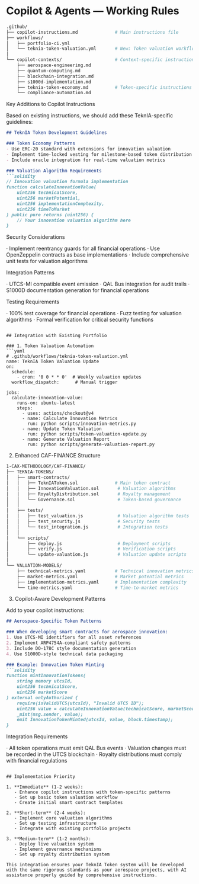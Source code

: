 # Copilot & Agents — Working Rules


```bash
.github/
├── copilot-instructions.md              # Main instructions file
├── workflows/
│   ├── portfolio-ci.yml
│   └── teknia-token-valuation.yml       # New: Token valuation workflow
│
└── copilot-contexts/                    # Context-specific instructions
    ├── aerospace-engineering.md
    ├── quantum-computing.md
    ├── blockchain-integration.md
    ├── s1000d-implementation.md
    ├── teknia-token-economy.md          # Token-specific instructions
    └── compliance-automation.md
```

Key Additions to Copilot Instructions

Based on existing instructions, we should add these TeknIA-specific guidelines:

```markdown
## TeknIA Token Development Guidelines

### Token Economy Patterns
- Use ERC-20 standard with extensions for innovation valuation
- Implement time-locked vesting for milestone-based token distribution
- Include oracle integration for real-time valuation metrics

### Valuation Algorithm Requirements
```solidity
// Innovation valuation formula implementation
function calculateInnovationValue(
    uint256 technicalScore,
    uint256 marketPotential,
    uint256 implementationComplexity,
    uint256 timeToMarket
) public pure returns (uint256) {
    // Your innovation valuation algorithm here
}
```

Security Considerations

· Implement reentrancy guards for all financial operations
· Use OpenZeppelin contracts as base implementations
· Include comprehensive unit tests for valuation algorithms

Integration Patterns

· UTCS-MI compatible event emission
· QAL Bus integration for audit trails
· S1000D documentation generation for financial operations

Testing Requirements

· 100% test coverage for financial operations
· Fuzz testing for valuation algorithms
· Formal verification for critical security functions

```

## Integration with Existing Portfolio

### 1. Token Valuation Automation
```yaml
# .github/workflows/teknia-token-valuation.yml
name: TeknIA Token Valuation Update
on:
  schedule:
    - cron: '0 0 * * 0'  # Weekly valuation updates
  workflow_dispatch:      # Manual trigger

jobs:
  calculate-innovation-value:
    runs-on: ubuntu-latest
    steps:
      - uses: actions/checkout@v4
      - name: Calculate Innovation Metrics
        run: python scripts/innovation-metrics.py
      - name: Update Token Valuation
        run: python scripts/token-valuation-update.py
      - name: Generate Valuation Report
        run: python scripts/generate-valuation-report.py
```

2. Enhanced CAF-FINANCE Structure

```bash
1-CAX-METHODOLOGY/CAF-FINANCE/
├── TEKNIA-TOKENS/
│   ├── smart-contracts/
│   │   ├── TeknIAToken.sol              # Main token contract
│   │   ├── InnovationValuation.sol       # Valuation algorithms
│   │   ├── RoyaltyDistribution.sol       # Royalty management
│   │   └── Governance.sol                # Token-based governance
│   │
│   ├── tests/
│   │   ├── test_valuation.js             # Valuation algorithm tests
│   │   ├── test_security.js              # Security tests
│   │   └── test_integration.js           # Integration tests
│   │
│   └── scripts/
│       ├── deploy.js                     # Deployment scripts
│       ├── verify.js                     # Verification scripts
│       └── update-valuation.js           # Valuation update scripts
│
└── VALUATION-MODELS/
    ├── technical-metrics.yaml           # Technical innovation metrics
    ├── market-metrics.yaml              # Market potential metrics
    ├── implementation-metrics.yaml      # Implementation complexity
    └── time-metrics.yaml                # Time-to-market metrics
```

3. Copilot-Aware Development Patterns

Add to your copilot instructions:

```markdown
## Aerospace-Specific Token Patterns

### When developing smart contracts for aerospace innovation:
1. Use UTCS-MI identifiers for all asset references
2. Implement ARP4754A-compliant safety patterns
3. Include DO-178C style documentation generation
4. Use S1000D-style technical data packaging

### Example: Innovation Token Minting
```solidity
function mintInnovationTokens(
    string memory utcsId,
    uint256 technicalScore,
    uint256 marketScore
) external onlyAuthorized {
    require(isValidUTCS(utcsId), "Invalid UTCS ID");
    uint256 value = calculateInnovationValue(technicalScore, marketScore);
    _mint(msg.sender, value);
    emit InnovationTokenMinted(utcsId, value, block.timestamp);
}
```

Integration Requirements

· All token operations must emit QAL Bus events
· Valuation changes must be recorded in the UTCS blockchain
· Royalty distributions must comply with financial regulations

```

## Implementation Priority

1. **Immediate** (1-2 weeks):
   - Enhance copilot instructions with token-specific patterns
   - Set up basic token valuation workflow
   - Create initial smart contract templates

2. **Short-term** (2-4 weeks):
   - Implement core valuation algorithms
   - Set up testing infrastructure
   - Integrate with existing portfolio projects

3. **Medium-term** (1-2 months):
   - Deploy live valuation system
   - Implement governance mechanisms
   - Set up royalty distribution system

This integration ensures your TeknIA Token system will be developed with the same rigorous standards as your aerospace projects, with AI assistance properly guided by comprehensive instructions.
```